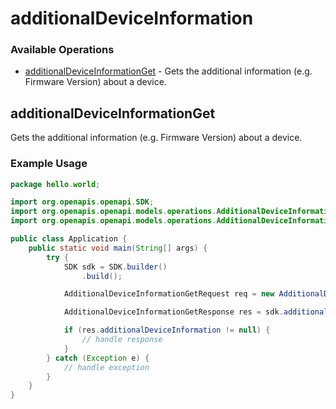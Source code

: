 # additionalDeviceInformation

### Available Operations

* [additionalDeviceInformationGet](#additionaldeviceinformationget) - Gets the additional information (e.g. Firmware Version) about a device.

## additionalDeviceInformationGet

Gets the additional information (e.g. Firmware Version) about a device.

### Example Usage

```java
package hello.world;

import org.openapis.openapi.SDK;
import org.openapis.openapi.models.operations.AdditionalDeviceInformationGetRequest;
import org.openapis.openapi.models.operations.AdditionalDeviceInformationGetResponse;

public class Application {
    public static void main(String[] args) {
        try {
            SDK sdk = SDK.builder()
                .build();

            AdditionalDeviceInformationGetRequest req = new AdditionalDeviceInformationGetRequest("nisi");            

            AdditionalDeviceInformationGetResponse res = sdk.additionalDeviceInformation.additionalDeviceInformationGet(req);

            if (res.additionalDeviceInformation != null) {
                // handle response
            }
        } catch (Exception e) {
            // handle exception
        }
    }
}
```
